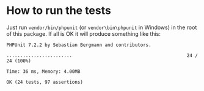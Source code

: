 # How to run the tests

Just run `vendor/bin/phpunit` (or `vendor\bin\phpunit` in Windows) in the root of this package. If all is OK it will produce something like this:

```
PHPUnit 7.2.2 by Sebastian Bergmann and contributors.

........................                                          24 / 24 (100%)

Time: 36 ms, Memory: 4.00MB

OK (24 tests, 97 assertions)
```
